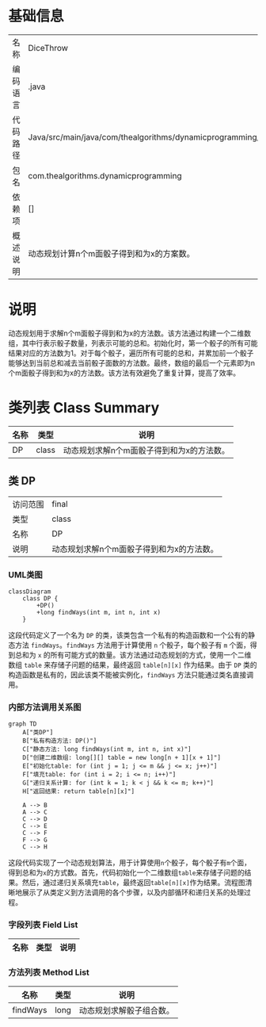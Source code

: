 # 基础信息

|      |      |
|------|------|
| 名称 | DiceThrow |
| 编码语言 | .java |
| 代码路径 | Java/src/main/java/com/thealgorithms/dynamicprogramming/DiceThrow.java |
| 包名 | com.thealgorithms.dynamicprogramming |
| 依赖项 | [] |
| 概述说明 | 动态规划计算n个m面骰子得到和为x的方案数。 |

# 说明

动态规划用于求解n个m面骰子得到和为x的方法数。该方法通过构建一个二维数组，其中行表示骰子数量，列表示可能的总和。初始化时，第一个骰子的所有可能结果对应的方法数为1。对于每个骰子，遍历所有可能的总和，并累加前一个骰子能够达到当前总和减去当前骰子面数的方法数。最终，数组的最后一个元素即为n个m面骰子得到和为x的方法数。该方法有效避免了重复计算，提高了效率。

# 类列表 Class Summary

| 名称   | 类型  | 说明 |
|-------|------|-------------|
| DP | class | 动态规划求解n个m面骰子得到和为x的方法数。 |



## 类 DP

|      |      |
|------|------|
| 访问范围 | final |
| 类型 | class |
| 名称 | DP |
| 说明 | 动态规划求解n个m面骰子得到和为x的方法数。 |


### UML类图

```mermaid
classDiagram
    class DP {
        +DP()
        +long findWays(int m, int n, int x)
    }
```

这段代码定义了一个名为 `DP` 的类，该类包含一个私有的构造函数和一个公有的静态方法 `findWays`。`findWays` 方法用于计算使用 `n` 个骰子，每个骰子有 `m` 个面，得到总和为 `x` 的所有可能方式的数量。该方法通过动态规划的方式，使用一个二维数组 `table` 来存储子问题的结果，最终返回 `table[n][x]` 作为结果。由于 `DP` 类的构造函数是私有的，因此该类不能被实例化，`findWays` 方法只能通过类名直接调用。


### 内部方法调用关系图

```mermaid
graph TD
    A["类DP"]
    B["私有构造方法: DP()"]
    C["静态方法: long findWays(int m, int n, int x)"]
    D["创建二维数组: long[][] table = new long[n + 1][x + 1]"]
    E["初始化table: for (int j = 1; j <= m && j <= x; j++)"]
    F["填充table: for (int i = 2; i <= n; i++)"]
    G["递归关系计算: for (int k = 1; k < j && k <= m; k++)"]
    H["返回结果: return table[n][x]"]

    A --> B
    A --> C
    C --> D
    C --> E
    C --> F
    F --> G
    C --> H
```

这段代码实现了一个动态规划算法，用于计算使用`n`个骰子，每个骰子有`m`个面，得到总和为`x`的方式数。首先，代码初始化一个二维数组`table`来存储子问题的结果。然后，通过递归关系填充`table`，最终返回`table[n][x]`作为结果。流程图清晰地展示了从类定义到方法调用的各个步骤，以及内部循环和递归关系的处理过程。

### 字段列表 Field List

| 名称  | 类型  | 说明 |
|-------|-------|------|

### 方法列表 Method List

| 名称  | 类型  | 说明 |
|-------|-------|------|
| findWays | long | 动态规划求解骰子组合数。 |




